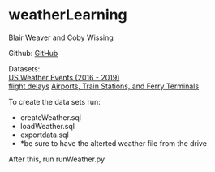 # weatherLearning
Blair Weaver and Coby Wissing

Github: <a href="https://github.com/cobywissing/weatherLearning">GitHub</a>

Datasets: <br>
[US Weather Events (2016 - 2019)](https://www.kaggle.com/sobhanmoosavi/us-weather-events) <br>
[flight delays](https://www.kaggle.com/mrferozi/flight-delays)
[Airports, Train Stations, and Ferry Terminals](https://www.kaggle.com/open-flights/airports-train-stations-and-ferry-terminals)


To create the data sets run: <br>
- createWeather.sql<br>
- loadWeather.sql <br>
- exportdata.sql<br>
- *be sure to have the alterted weather file from the drive

After this, run runWeather.py
